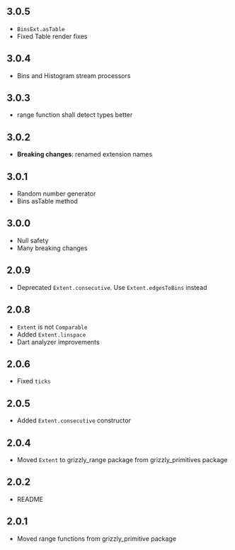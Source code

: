 ## 3.0.5

+ `BinsExt.asTable`
+ Fixed Table render fixes

## 3.0.4

+ Bins and Histogram stream processors

## 3.0.3

+ range function shall detect types better

## 3.0.2

+ **Breaking changes**: renamed extension names

## 3.0.1

+ Random number generator
+ Bins asTable method

## 3.0.0

+ Null safety
+ Many breaking changes

## 2.0.9

+ Deprecated `Extent.consecutive`. Use `Extent.edgesToBins` instead

## 2.0.8

+ `Extent` is not `Comparable`
+ Added `Extent.linspace`
+ Dart analyzer improvements

## 2.0.6

+ Fixed `ticks`

## 2.0.5

+ Added `Extent.consecutive` constructor

## 2.0.4

+ Moved `Extent` to grizzly_range package from grizzly_primitives package

## 2.0.2

+ README

## 2.0.1

+ Moved range functions from grizzly_primitive package
